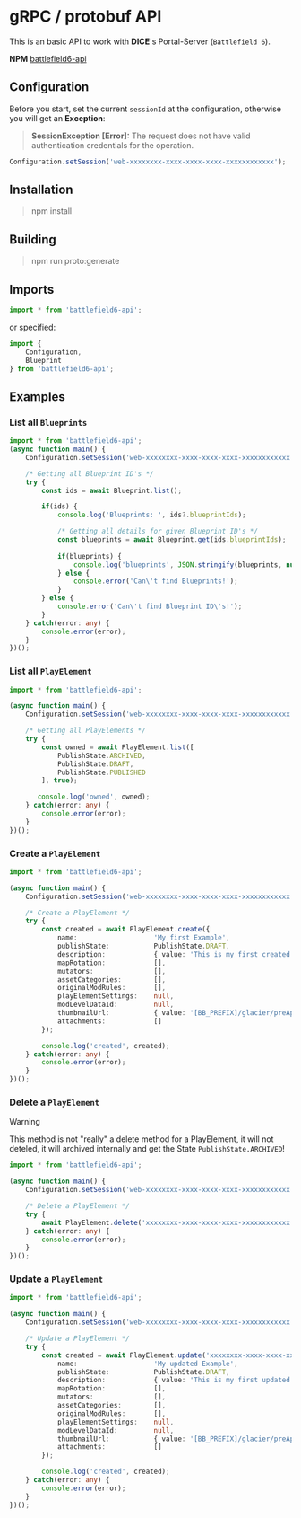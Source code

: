# gRPC / protobuf API
This is an basic API to work with **DICE**'s Portal-Server (`Battlefield 6`).

**NPM** [battlefield6-api](https://www.npmjs.com/package/battlefield6-api)

## Configuration
Before you start, set the current `sessionId` at the configuration, otherwise you will get an **Exception**:
> **SessionException [Error]:** The request does not have valid authentication credentials for the operation.
```ts
Configuration.setSession('web-xxxxxxxx-xxxx-xxxx-xxxx-xxxxxxxxxxxx');
```

## Installation
> npm install

## Building
> npm run proto:generate

## Imports
```ts
import * from 'battlefield6-api';
```

or specified:

```ts
import {
    Configuration,
    Blueprint
} from 'battlefield6-api';
```

## Examples
### List all `Blueprints`
```ts
import * from 'battlefield6-api';
(async function main() {
    Configuration.setSession('web-xxxxxxxx-xxxx-xxxx-xxxx-xxxxxxxxxxxx');

    /* Getting all Blueprint ID's */
    try {
        const ids = await Blueprint.list();

        if(ids) {
            console.log('Blueprints: ', ids?.blueprintIds);

            /* Getting all details for given Blueprint ID's */
            const blueprints = await Blueprint.get(ids.blueprintIds);
            
            if(blueprints) {
                console.log('blueprints', JSON.stringify(blueprints, null, 1));
            } else {
                console.error('Can\'t find Blueprints!');
            }
        } else {
            console.error('Can\'t find Blueprint ID\'s!');
        }
    } catch(error: any) {
        console.error(error);
    }
})();
```

### List all `PlayElement`
```ts
import * from 'battlefield6-api';

(async function main() {
    Configuration.setSession('web-xxxxxxxx-xxxx-xxxx-xxxx-xxxxxxxxxxxx');

    /* Getting all PlayElements */
    try {
        const owned = await PlayElement.list([
            PublishState.ARCHIVED,
            PublishState.DRAFT,
            PublishState.PUBLISHED
        ], true);

       console.log('owned', owned);
    } catch(error: any) {
        console.error(error);
    }
})();
```

### Create a `PlayElement`
```ts
import * from 'battlefield6-api';

(async function main() {
    Configuration.setSession('web-xxxxxxxx-xxxx-xxxx-xxxx-xxxxxxxxxxxx');

    /* Create a PlayElement */
    try {
        const created = await PlayElement.create({
            name:                   'My first Example',
            publishState:           PublishState.DRAFT,
            description:            { value: 'This is my first created example!' },
            mapRotation:            [],
            mutators:               [],
            assetCategories:        [],
            originalModRules:       [],
            playElementSettings:    null,
            modLevelDataId:         null,
            thumbnailUrl:           { value: '[BB_PREFIX]/glacier/preApprovedThumbnails/fallback-abea2685.jpg' },
            attachments:            []
        });

        console.log('created', created);
    } catch(error: any) {
        console.error(error);
    }
})();
```

### Delete a `PlayElement`
> [!WARNING]
> This method is not "really" a delete method for a PlayElement, it will not deteled, it will archived internally and get the State `PublishState.ARCHIVED`!
```ts
import * from 'battlefield6-api';

(async function main() {
    Configuration.setSession('web-xxxxxxxx-xxxx-xxxx-xxxx-xxxxxxxxxxxx');

    /* Delete a PlayElement */
    try {
        await PlayElement.delete('xxxxxxxx-xxxx-xxxx-xxxx-xxxxxxxxxxxx');
    } catch(error: any) {
        console.error(error);
    }
})();
```

### Update a `PlayElement`
```ts
import * from 'battlefield6-api';

(async function main() {
    Configuration.setSession('web-xxxxxxxx-xxxx-xxxx-xxxx-xxxxxxxxxxxx');

    /* Update a PlayElement */
    try {
        const created = await PlayElement.update('xxxxxxxx-xxxx-xxxx-xxxx-xxxxxxxxxxxx', {
            name:                   'My updated Example',
            publishState:           PublishState.DRAFT,
            description:            { value: 'This is my first updated example!' },
            mapRotation:            [],
            mutators:               [],
            assetCategories:        [],
            originalModRules:       [],
            playElementSettings:    null,
            modLevelDataId:         null,
            thumbnailUrl:           { value: '[BB_PREFIX]/glacier/preApprovedThumbnails/fallback-abea2685.jpg' },
            attachments:            []
        });

        console.log('created', created);
    } catch(error: any) {
        console.error(error);
    }
})();
```
